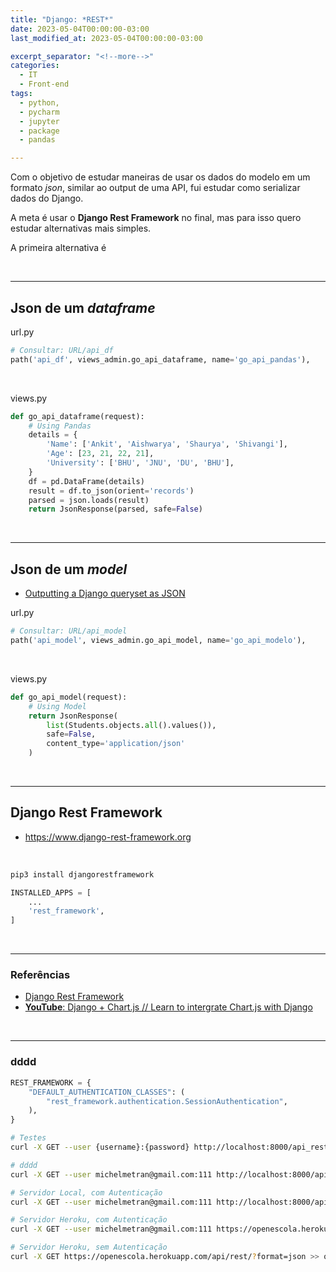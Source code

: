 ```yaml
---
title: "Django: *REST*"
date: 2023-05-04T00:00:00-03:00
last_modified_at: 2023-05-04T00:00:00-03:00

excerpt_separator: "<!--more-->"
categories:
  - IT
  - Front-end
tags:
  - python,
  - pycharm
  - jupyter
  - package
  - pandas

---
```


Com o objetivo de estudar maneiras de usar os dados do modelo em um formato _json_, similar ao output de uma API, fui estudar como serializar dados do Django.

A meta é usar o **Django Rest Framework** no final, mas para isso quero estudar alternativas mais simples.

A primeira alternativa é

<br>

---

## Json de um _dataframe_

url.py

```python
# Consultar: URL/api_df
path('api_df', views_admin.go_api_dataframe, name='go_api_pandas'),
```

<br>

views.py

```python
def go_api_dataframe(request):
    # Using Pandas
    details = {
        'Name': ['Ankit', 'Aishwarya', 'Shaurya', 'Shivangi'],
        'Age': [23, 21, 22, 21],
        'University': ['BHU', 'JNU', 'DU', 'BHU'],
    }
    df = pd.DataFrame(details)
    result = df.to_json(orient='records')
    parsed = json.loads(result)
    return JsonResponse(parsed, safe=False)

```

<br>

---

## Json de um _model_

- [Outputting a Django queryset as JSON](https://www.yellowduck.be/posts/outputting-django-queryset-json)

url.py

```python
# Consultar: URL/api_model
path('api_model', views_admin.go_api_model, name='go_api_modelo'),
```

<br>

views.py

```python
def go_api_model(request):
    # Using Model
    return JsonResponse(
        list(Students.objects.all().values()),
        safe=False,
        content_type='application/json'
    )
```

<br>

---

## Django Rest Framework

- https://www.django-rest-framework.org

<br>

```bash
pip3 install djangorestframework
```

```python
INSTALLED_APPS = [
    ...
    'rest_framework',
]
```

<br>

---

### Referências

- [Django Rest Framework](http://www.django-rest-framework.org/)
- [**YouTube**: Django + Chart.js // Learn to intergrate Chart.js with Django](https://www.youtube.com/watch?v=B4Vmm3yZPgc)



<br>

---

### dddd

```python
REST_FRAMEWORK = {
    "DEFAULT_AUTHENTICATION_CLASSES": (
        "rest_framework.authentication.SessionAuthentication",
    ),
}
```

```bash
# Testes
curl -X GET --user {username}:{password} http://localhost:8000/api_rest2

# dddd
curl -X GET --user michelmetran@gmail.com:111 http://localhost:8000/api_rest2 >> output-file.json

# Servidor Local, com Autenticação
curl -X GET --user michelmetran@gmail.com:111 http://localhost:8000/api/rest/?format=json >> output-file.json

# Servidor Heroku, com Autenticação
curl -X GET --user michelmetran@gmail.com:111 https://openescola.herokuapp.com/api/rest/?format=json >> output-file.json

# Servidor Heroku, sem Autenticação
curl -X GET https://openescola.herokuapp.com/api/rest/?format=json >> output-file.json
```
